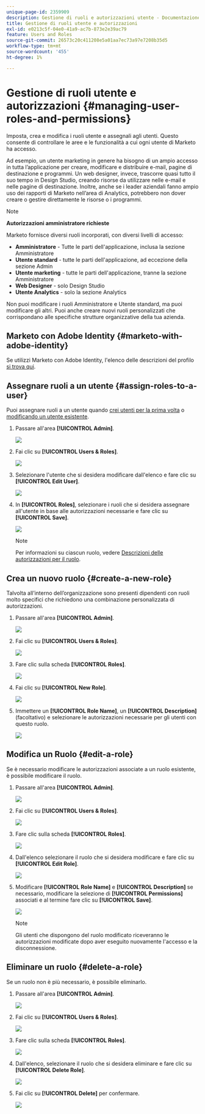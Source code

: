 ```yaml
---
unique-page-id: 2359909
description: Gestione di ruoli e autorizzazioni utente - Documentazione di Marketo - Documentazione del prodotto
title: Gestione di ruoli utente e autorizzazioni
exl-id: e0213c5f-04e0-41a9-ac7b-873e2e39ac79
feature: Users and Roles
source-git-commit: 26573c20c411208e5a01aa7ec73a97e7208b35d5
workflow-type: tm+mt
source-wordcount: '455'
ht-degree: 1%

---
```


# Gestione di ruoli utente e autorizzazioni {#managing-user-roles-and-permissions}

Imposta, crea e modifica i ruoli utente e assegnali agli utenti. Questo consente di controllare le aree e le funzionalità a cui ogni utente di Marketo ha accesso.

Ad esempio, un utente marketing in genere ha bisogno di un ampio accesso in tutta l’applicazione per creare, modificare e distribuire e-mail, pagine di destinazione e programmi. Un web designer, invece, trascorre quasi tutto il suo tempo in Design Studio, creando risorse da utilizzare nelle e-mail e nelle pagine di destinazione. Inoltre, anche se i leader aziendali fanno ampio uso dei rapporti di Marketo nell’area di Analytics, potrebbero non dover creare o gestire direttamente le risorse o i programmi.

>[!NOTE]
>
>**Autorizzazioni amministratore richieste**

Marketo fornisce diversi ruoli incorporati, con diversi livelli di accesso:

* **Amministratore** - Tutte le parti dell&#39;applicazione, inclusa la sezione Amministratore
* **Utente standard** - tutte le parti dell&#39;applicazione, ad eccezione della sezione Admin
* **Utente marketing** - tutte le parti dell&#39;applicazione, tranne la sezione Amministratore
* **Web Designer** - solo Design Studio
* **Utente Analytics** - solo la sezione Analytics

Non puoi modificare i ruoli Amministratore e Utente standard, ma puoi modificare gli altri. Puoi anche creare nuovi ruoli personalizzati che corrispondano alle specifiche strutture organizzative della tua azienda.

## Marketo con Adobe Identity {#marketo-with-adobe-identity}

Se utilizzi Marketo con Adobe Identity, l&#39;elenco delle descrizioni del profilo [si trova qui](/help/marketo/product-docs/administration/marketo-with-adobe-identity/adobe-identity-management-overview.md#profile-levels).

## Assegnare ruoli a un utente {#assign-roles-to-a-user}

Puoi assegnare ruoli a un utente quando [crei utenti per la prima volta](/help/marketo/product-docs/administration/users-and-roles/create-delete-edit-and-change-a-user-role.md) o [modificando un utente esistente](/help/marketo/product-docs/administration/users-and-roles/managing-marketo-users.md).

1. Passare all&#39;area **[!UICONTROL Admin]**.

   ![](assets/managing-user-roles-and-permissions-1.png)

1. Fai clic su **[!UICONTROL Users & Roles]**.

   ![](assets/managing-user-roles-and-permissions-2.png)

1. Selezionare l&#39;utente che si desidera modificare dall&#39;elenco e fare clic su **[!UICONTROL Edit User]**.

   ![](assets/managing-user-roles-and-permissions-3.png)

1. In **[!UICONTROL Roles]**, selezionare i ruoli che si desidera assegnare all&#39;utente in base alle autorizzazioni necessarie e fare clic su **[!UICONTROL Save]**.

   ![](assets/managing-user-roles-and-permissions-4.png)

   >[!NOTE]
   >
   >Per informazioni su ciascun ruolo, vedere [Descrizioni delle autorizzazioni per il ruolo](/help/marketo/product-docs/administration/users-and-roles/descriptions-of-role-permissions.md).

## Crea un nuovo ruolo {#create-a-new-role}

Talvolta all’interno dell’organizzazione sono presenti dipendenti con ruoli molto specifici che richiedono una combinazione personalizzata di autorizzazioni.

1. Passare all&#39;area **[!UICONTROL Admin]**.

   ![](assets/managing-user-roles-and-permissions-5.png)

1. Fai clic su **[!UICONTROL Users & Roles]**.

   ![](assets/managing-user-roles-and-permissions-6.png)

1. Fare clic sulla scheda **[!UICONTROL Roles]**.

   ![](assets/managing-user-roles-and-permissions-7.png)

1. Fai clic su **[!UICONTROL New Role]**.

   ![](assets/managing-user-roles-and-permissions-8.png)

1. Immettere un **[!UICONTROL Role Name]**, un **[!UICONTROL Description]** (facoltativo) e selezionare le autorizzazioni necessarie per gli utenti con questo ruolo.

   ![](assets/managing-user-roles-and-permissions-9.png)

## Modifica un Ruolo {#edit-a-role}

Se è necessario modificare le autorizzazioni associate a un ruolo esistente, è possibile modificare il ruolo.

1. Passare all&#39;area **[!UICONTROL Admin]**.

   ![](assets/managing-user-roles-and-permissions-10.png)

1. Fai clic su **[!UICONTROL Users & Roles]**.

   ![](assets/managing-user-roles-and-permissions-11.png)

1. Fare clic sulla scheda **[!UICONTROL Roles]**.

   ![](assets/managing-user-roles-and-permissions-12.png)

1. Dall&#39;elenco selezionare il ruolo che si desidera modificare e fare clic su **[!UICONTROL Edit Role]**.

   ![](assets/managing-user-roles-and-permissions-13.png)

1. Modificare **[!UICONTROL Role Name]** e **[!UICONTROL Description]** se necessario, modificare la selezione di **[!UICONTROL Permissions]** associati e al termine fare clic su **[!UICONTROL Save]**.

   ![](assets/managing-user-roles-and-permissions-14.png)

   >[!NOTE]
   >
   >Gli utenti che dispongono del ruolo modificato riceveranno le autorizzazioni modificate dopo aver eseguito nuovamente l&#39;accesso e la disconnessione.

## Eliminare un ruolo {#delete-a-role}

Se un ruolo non è più necessario, è possibile eliminarlo.

1. Passare all&#39;area **[!UICONTROL Admin]**.

   ![](assets/managing-user-roles-and-permissions-15.png)

1. Fai clic su **[!UICONTROL Users & Roles]**.

   ![](assets/managing-user-roles-and-permissions-16.png)

1. Fare clic sulla scheda **[!UICONTROL Roles]**.

   ![](assets/managing-user-roles-and-permissions-17.png)

1. Dall&#39;elenco, selezionare il ruolo che si desidera eliminare e fare clic su **[!UICONTROL Delete Role]**.

   ![](assets/managing-user-roles-and-permissions-18.png)

1. Fai clic su **[!UICONTROL Delete]** per confermare.

   ![](assets/managing-user-roles-and-permissions-19.png)
